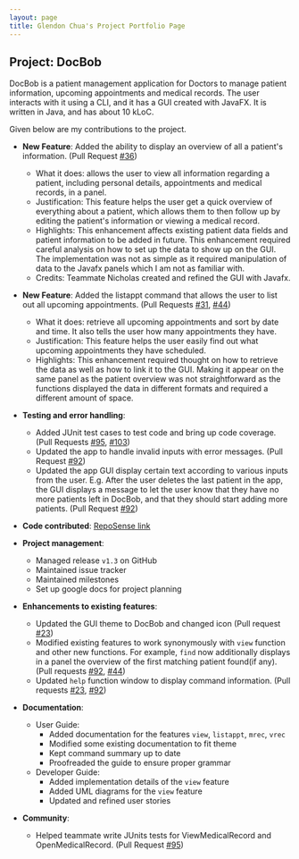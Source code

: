 ```yaml
---
layout: page
title: Glendon Chua's Project Portfolio Page
---
```


## Project: DocBob

DocBob is a patient management application for Doctors to manage patient information, upcoming appointments and medical records. The user interacts with it using a CLI, and it has a GUI created with JavaFX. It is written in Java, and has about 10 kLoC.


Given below are my contributions to the project.

* **New Feature**: Added the ability to display an overview of all a patient's information. (Pull Request [\#36](https://github.com/AY2021S2-CS2103T-W12-1/tp/pull/36))
  * What it does: allows the user to view all information regarding a patient, including personal details, appointments and medical records, in a panel.
  * Justification: This feature helps the user get a quick overview of everything about a patient, which allows them to then follow up by editing the patient's information or viewing a medical record.
  * Highlights: This enhancement affects existing patient data fields and patient information to be added in future. This enhancement required careful analysis on how to set up the data to show up on the GUI. The implementation was not as simple as it required manipulation of data to the Javafx panels which I am not as familiar with.
  * Credits: Teammate Nicholas created and refined the GUI with Javafx.

* **New Feature**: Added the listappt command that allows the user to list out all upcoming appointments. (Pull Requests [\#31](https://github.com/AY2021S2-CS2103T-W12-1/tp/pull/31), [\#44](https://github.com/AY2021S2-CS2103T-W12-1/tp/pull/44))
  * What it does: retrieve all upcoming appointments and sort by date and time. It also tells the user how many appointments they have.
  * Justification: This feature helps the user easily find out what upcoming appointments they have scheduled.
  * Highlights: This enhancement required thought on how to retrieve the data as well as how to link it to the GUI. Making it appear on the same panel as the patient overview was not straightforward as the functions displayed the data in different formats and required a different amount of space.

* **Testing and error handling**: 
  * Added JUnit test cases to test code and bring up code coverage. (Pull Requests [\#95](https://github.com/AY2021S2-CS2103T-W12-1/tp/pull/95), [\#103](https://github.com/AY2021S2-CS2103T-W12-1/tp/pull/103))
  * Updated the app to handle invalid inputs with error messages. (Pull Request [\#92](https://github.com/AY2021S2-CS2103T-W12-1/tp/pull/92))
  * Updated the app GUI display certain text according to various inputs from the user. E.g. After the user deletes the last patient in the app, the GUI displays a message to let the user know that they have no more patients left in DocBob, and that they should start adding more patients. (Pull Request [\#92](https://github.com/AY2021S2-CS2103T-W12-1/tp/pull/92))

* **Code contributed**: [RepoSense link](https://nus-cs2103-ay2021s2.github.io/tp-dashboard/?search=&sort=groupTitle&sortWithin=title&timeframe=commit&mergegroup=&groupSelect=groupByRepos&breakdown=true&checkedFileTypes=docs~functional-code~test-code~other&since=&tabOpen=true&tabType=authorship&tabAuthor=BigDoot&tabRepo=AY2021S2-CS2103T-W12-1%2Ftp%5Bmaster%5D&authorshipIsMergeGroup=false&authorshipFileTypes=docs~functional-code~test-code~other&authorshipIsBinaryFileTypeChecked=false)

* **Project management**:
  * Managed release `v1.3` on GitHub
  * Maintained issue tracker
  * Maintained milestones
  * Set up google docs for project planning

* **Enhancements to existing features**:
  * Updated the GUI theme to DocBob and changed icon (Pull request [\#23](https://github.com/AY2021S2-CS2103T-W12-1/tp/pull/23))
  * Modified existing features to work synonymously with `view` function and other new functions. For example, `find` now additionally displays in a panel the overview of the first matching patient found(if any). (Pull requests [\#92](https://github.com/AY2021S2-CS2103T-W12-1/tp/pull/92), [\#44](https://github.com/AY2021S2-CS2103T-W12-1/tp/pull/44))
  * Updated `help` function window to display command information. (Pull requests [\#23](https://github.com/AY2021S2-CS2103T-W12-1/tp/pull/23), [\#92](https://github.com/AY2021S2-CS2103T-W12-1/tp/pull/92))

* **Documentation**:
  * User Guide:
    * Added documentation for the features `view`, `listappt`, `mrec`, `vrec`
    * Modified some existing documentation to fit theme
    * Kept command summary up to date
    * Proofreaded the guide to ensure proper grammar
  * Developer Guide:
    * Added implementation details of the `view` feature
    * Added UML diagrams for the `view` feature
    * Updated and refined user stories

* **Community**:
  * Helped teammate write JUnits tests for ViewMedicalRecord and OpenMedicalRecord. (Pull Request [\#95](https://github.com/AY2021S2-CS2103T-W12-1/tp/pull/95))
